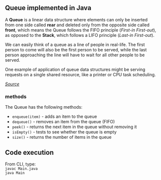 ## Queue implemented in Java

A **Queue** is a linear data structure where elements can only be inserted from one side called
**rear** and deleted only from the opposite side called **front**, which means
the Queue follows the FIFO principle (*First-in First-out*), as opposed to the **Stack**, which follows
a LIFO principle (*Last-in First-out*).

We can easily think of a queue as a line of people in real-life. The first person to come will also be
the first person to be served, while the last person approaching the line will have to wait for all other
people to be served.

One example of application of queue data structures might be serving requests on a single shared resource, like a printer or CPU task scheduling.

[*Source*](https://www.studytonight.com/data-structures/queue-data-structure)

### methods
The Queue has the following methods:

  - `enqueue(item)` - adds an item to the queue
  - `dequeue()` - removes an item from the queue (FIFO)
  - `peek()` - returns the next item in the queue without removing it
  - `isEmpty()` - tests to see whether the queue is empty
  - `size()` - returns the number of items in the queue

## Code execution
From CLI, type:\
`javac Main.java`\
`java Main`
